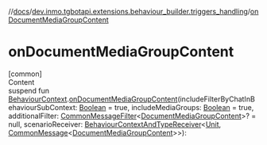 //[docs](../../index.md)/[dev.inmo.tgbotapi.extensions.behaviour_builder.triggers_handling](index.md)/[onDocumentMediaGroupContent](on-document-media-group-content.md)



# onDocumentMediaGroupContent  
[common]  
Content  
suspend fun [BehaviourContext](../dev.inmo.tgbotapi.extensions.behaviour_builder/-behaviour-context/index.md).[onDocumentMediaGroupContent](on-document-media-group-content.md)(includeFilterByChatInBehaviourSubContext: [Boolean](https://kotlinlang.org/api/latest/jvm/stdlib/kotlin/-boolean/index.html) = true, includeMediaGroups: [Boolean](https://kotlinlang.org/api/latest/jvm/stdlib/kotlin/-boolean/index.html) = true, additionalFilter: [CommonMessageFilter](index.md#%5Bdev.inmo.tgbotapi.extensions.behaviour_builder.triggers_handling%2FCommonMessageFilter%2F%2F%2FPointingToDeclaration%2F%5D%2FClasslikes%2F625018081)<[DocumentMediaGroupContent](../dev.inmo.tgbotapi.types.message.content.abstracts/-document-media-group-content/index.md)>? = null, scenarioReceiver: [BehaviourContextAndTypeReceiver](../dev.inmo.tgbotapi.extensions.behaviour_builder/index.md#%5Bdev.inmo.tgbotapi.extensions.behaviour_builder%2FBehaviourContextAndTypeReceiver%2F%2F%2FPointingToDeclaration%2F%5D%2FClasslikes%2F625018081)<[Unit](https://kotlinlang.org/api/latest/jvm/stdlib/kotlin/-unit/index.html), [CommonMessage](../dev.inmo.tgbotapi.types.message.abstracts/-common-message/index.md)<[DocumentMediaGroupContent](../dev.inmo.tgbotapi.types.message.content.abstracts/-document-media-group-content/index.md)>>):   



